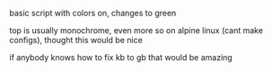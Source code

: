 basic script with colors on, changes to green

top is usually monochrome, even more so on alpine linux (cant make configs), thought this would be nice 

if anybody knows how to fix kb to gb that would be amazing
